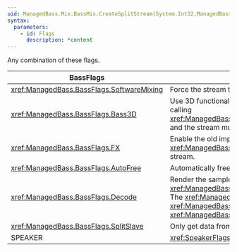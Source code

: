 ```yaml
---
uid: ManagedBass.Mix.BassMix.CreateSplitStream(System.Int32,ManagedBass.BassFlags,System.Int32[])
syntax:
  parameters:
    - id: Flags
      description: *content
---
```


Any combination of these flags.

BassFlags                                   | Description
--------------------------------------------|-------------
<xref:ManagedBass.BassFlags.SoftwareMixing> | Force the stream to not use hardware mixing.
<xref:ManagedBass.BassFlags.Bass3D>         | Use 3D functionality. This requires that the <xref:ManagedBass.DeviceInitFlags.Device3D> flag was specified when calling <xref:ManagedBass.Bass.Init(System.Int32,System.Int32,ManagedBass.DeviceInitFlags,System.IntPtr,System.IntPtr)>, and the stream must be mono. The <xref:ManagedBass.SpeakerFlags> can not be used together with this flag.
<xref:ManagedBass.BassFlags.FX>             | Enable the old implementation of DirectX 8 effects. See the <xref:DX8Impl> section for details. Use <xref:ManagedBass.Bass.ChannelSetFX(System.Int32,ManagedBass.EffectType,System.Int32)> to add effects to the stream.
<xref:ManagedBass.BassFlags.AutoFree>       | Automatically free the stream when playback ends.
<xref:ManagedBass.BassFlags.Decode>         | Render the sample data, without playing it. Use <xref:ManagedBass.Bass.ChannelGetData(System.Int32,System.IntPtr,System.Int32)> to retrieve the sample data. The <xref:ManagedBass.BassFlags.Bass3D>, <xref:ManagedBass.BassFlags.AutoFree> and <xref:ManagedBass.SpeakerFlags> can not be used together with this flag. The <xref:ManagedBass.BassFlags.SoftwareMixing> and <xref:ManagedBass.BassFlags.FX> are also ignored.
<xref:ManagedBass.BassFlags.SplitSlave>     | Only get data from the splitter buffer, not directly from the source.
SPEAKER                                     | <xref:SpeakerFlags>. These flags have no effect when the stream is more than stereo.